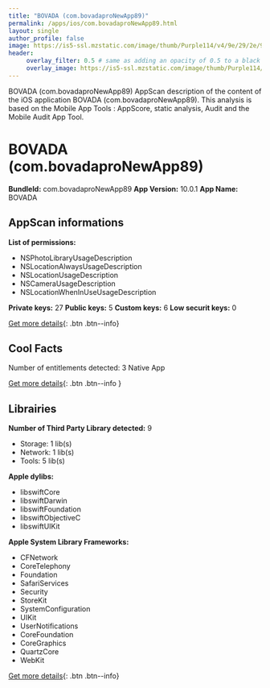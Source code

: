 ```yaml
---
title: "BOVADA (com.bovadaproNewApp89)"
permalink: /apps/ios/com.bovadaproNewApp89.html
layout: single
author_profile: false
image: https://is5-ssl.mzstatic.com/image/thumb/Purple114/v4/9e/29/2e/9e292ec0-77a7-8046-c2af-239f93c7c24f/AppIcon-0-0-1x_U007emarketing-0-0-0-7-0-0-sRGB-0-0-0-GLES2_U002c0-512MB-85-220-0-0.png/512x512bb.jpg
header: 
     overlay_filter: 0.5 # same as adding an opacity of 0.5 to a black background
     overlay_image: https://is5-ssl.mzstatic.com/image/thumb/Purple114/v4/9e/29/2e/9e292ec0-77a7-8046-c2af-239f93c7c24f/AppIcon-0-0-1x_U007emarketing-0-0-0-7-0-0-sRGB-0-0-0-GLES2_U002c0-512MB-85-220-0-0.png/512x512bb.jpg
---
```

BOVADA (com.bovadaproNewApp89) AppScan description of the content of the iOS application BOVADA (com.bovadaproNewApp89). This analysis is based on the Mobile App Tools : AppScore, static analysis, Audit and the Mobile Audit App Tool.

# BOVADA (com.bovadaproNewApp89)

**BundleId:** com.bovadaproNewApp89
**App Version:** 10.0.1
**App Name:** BOVADA


## AppScan informations 

**List of permissions:** 
- NSPhotoLibraryUsageDescription
- NSLocationAlwaysUsageDescription
- NSLocationUsageDescription
- NSCameraUsageDescription
- NSLocationWhenInUseUsageDescription
  
  
**Private keys:** 27
**Public keys:** 5
**Custom keys:** 6
**Low securit keys:** 0
  
[Get more details](/pricing.html){: .btn .btn--info}

## Cool Facts

Number of entitlements detected: 3
Native App
  
[Get more details](/pricing.html){: .btn .btn--info }

## Librairies 
**Number of Third Party Library detected:** 9
- Storage: 1 lib(s)
- Network: 1 lib(s)
- Tools: 5 lib(s)


**Apple dylibs:**
- libswiftCore
- libswiftDarwin
- libswiftFoundation
- libswiftObjectiveC
- libswiftUIKit


**Apple System Library Frameworks:**
- CFNetwork
- CoreTelephony
- Foundation
- SafariServices
- Security
- StoreKit
- SystemConfiguration
- UIKit
- UserNotifications
- CoreFoundation
- CoreGraphics
- QuartzCore
- WebKit


  
[Get more details](/pricing.html){: .btn .btn--info}

